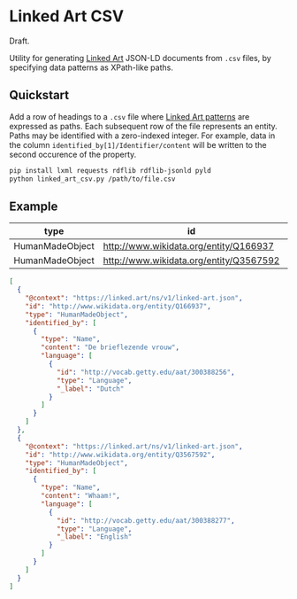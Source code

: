 # Linked Art CSV

Draft.

Utility for generating [Linked Art](https://linked.art/) JSON-LD documents from `.csv` files, by specifying data patterns as XPath-like paths.

## Quickstart

Add a row of headings to a `.csv` file where [Linked Art patterns](https://linked.art/model/index.html) are expressed as paths. Each subsequent row of the file represents an entity. Paths may be identified with a zero-indexed integer. For example, data in the column `identified_by[1]/Identifier/content` will be written to the second occurence of the property.

```bash
pip install lxml requests rdflib rdflib-jsonld pyld
python linked_art_csv.py /path/to/file.csv
```

## Example

| type            | id                                      | identified_by/Name/content | identified_by/Name/langauge/Language/id  | identified_by/Name/language/Language/_label |
|-----------------|-----------------------------------------|----------------------------|------------------------------------------|---------------------------------------------|
| HumanMadeObject | http://www.wikidata.org/entity/Q166937  | De brieflezende vrouw      | http://vocab.getty.edu/aat/300388256     | Dutch                                       |
| HumanMadeObject | http://www.wikidata.org/entity/Q3567592 | Whaam!                     | http://vocab.getty.edu/aat/300388277     | English                                     |



```json
[
  {
    "@context": "https://linked.art/ns/v1/linked-art.json",
    "id": "http://www.wikidata.org/entity/Q166937",
    "type": "HumanMadeObject",
    "identified_by": [
      {
        "type": "Name",
        "content": "De brieflezende vrouw",
        "language": [
          {
            "id": "http://vocab.getty.edu/aat/300388256",
            "type": "Language",
            "_label": "Dutch"
          }
        ]
      }
    ]
  },
  {
    "@context": "https://linked.art/ns/v1/linked-art.json",
    "id": "http://www.wikidata.org/entity/Q3567592",
    "type": "HumanMadeObject",
    "identified_by": [
      {
        "type": "Name",
        "content": "Whaam!",
        "language": [
          {
            "id": "http://vocab.getty.edu/aat/300388277",
            "type": "Language",
            "_label": "English"
          }
        ]
      }
    ]
  }
]
```
